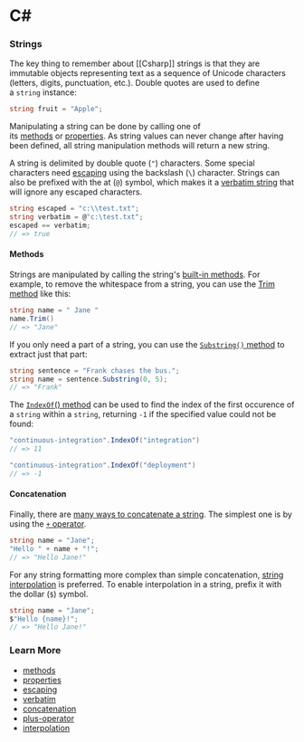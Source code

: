 # C# 
### Strings

The key thing to remember about [[Csharp]] strings is that they are immutable objects representing text as a sequence of Unicode characters (letters, digits, punctuation, etc.). Double quotes are used to define a `string` instance:

```csharp
string fruit = "Apple";
```

Manipulating a string can be done by calling one of its [methods](https://docs.microsoft.com/en-us/dotnet/api/system.string) or [properties](https://docs.microsoft.com/en-us/dotnet/api/system.string). As string values can never change after having been defined, all string manipulation methods will return a new string.

A string is delimited by double quote (`"`) characters. Some special characters need [escaping](https://devblogs.microsoft.com/csharpfaq/what-character-escape-sequences-are-available/) using the backslash (`\`) character. Strings can also be prefixed with the at (`@`) symbol, which makes it a [verbatim string](https://csharp.net-tutorials.com/data-types/strings/#aelm5298) that will ignore any escaped characters.

```csharp
string escaped = "c:\\test.txt";
string verbatim = @"c:\test.txt";
escaped == verbatim;
// => true
```

#### Methods

Strings are manipulated by calling the string's [built-in methods](https://docs.microsoft.com/en-us/dotnet/api/system.string). For example, to remove the whitespace from a string, you can use the [Trim method](https://docs.microsoft.com/en-us/dotnet/csharp/how-to/modify-string-contents#trim-white-space) like this:

```csharp
string name = " Jane "
name.Trim()
// => "Jane"
```

If you only need a part of a string, you can use the [`Substring()` method](https://docs.microsoft.com/en-us/dotnet/api/system.string.substring) to extract just that part:

```csharp
string sentence = "Frank chases the bus.";
string name = sentence.Substring(0, 5);
// => "Frank"
```

The [`IndexOf`() method](https://docs.microsoft.com/en-us/dotnet/api/system.string.indexof) can be used to find the index of the first occurence of a `string` within a `string`, returning `-1` if the specified value could not be found:

```csharp
"continuous-integration".IndexOf("integration")
// => 11

"continuous-integration".IndexOf("deployment")
// => -1
```
#### Concatenation

Finally, there are [many ways to concatenate a string](https://docs.microsoft.com/en-us/dotnet/csharp/how-to/concatenate-multiple-strings). The simplest one is by using the [`+` operator](https://csharp.net-tutorials.com/data-types/strings/#aelm5211).

```csharp
string name = "Jane";
"Hello " + name + "!";
// => "Hello Jane!"
```

For any string formatting more complex than simple concatenation, [string interpolation](https://docs.microsoft.com/en-us/dotnet/csharp/tutorials/string-interpolation) is preferred. To enable interpolation in a string, prefix it with the dollar (`$`) symbol.

```csharp
string name = "Jane";
$"Hello {name}!";
// => "Hello Jane!"
```

### Learn More
- [methods](https://docs.microsoft.com/en-us/dotnet/api/system.string?view=netcore-3.1#methods)
- [properties](https://docs.microsoft.com/en-us/dotnet/api/system.string?view=netcore-3.1#properties)
- [escaping](https://devblogs.microsoft.com/csharpfaq/what-character-escape-sequences-are-available/)
- [verbatim](https://csharp.net-tutorials.com/data-types/strings/#aelm5298)
- [concatenation](https://docs.microsoft.com/en-us/dotnet/csharp/how-to/concatenate-multiple-strings)
- [plus-operator](https://csharp.net-tutorials.com/data-types/strings/#aelm5211)
- [interpolation](https://docs.microsoft.com/en-us/dotnet/csharp/tutorials/string-interpolation)
